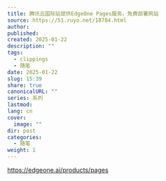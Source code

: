 ```yaml
---
title: 腾讯云国际站提供EdgeOne Pages服务，免费部署网站
source: https://51.ruyo.net/18784.html
author: 
published: 
created: 2025-01-22
description: ""
tags:
  - clippings
  - 随笔
date: 2025-01-22
slug: 15:39
share: true
canonicalURL: ""
series: 系列
lastmod: 
lang: cn
cover:
  image: ""
dir: post
categories:
  - 随笔
weight: 1
---
```

https://edgeone.ai/products/pages